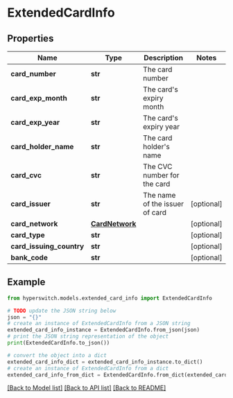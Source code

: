 # ExtendedCardInfo


## Properties

Name | Type | Description | Notes
------------ | ------------- | ------------- | -------------
**card_number** | **str** | The card number | 
**card_exp_month** | **str** | The card&#39;s expiry month | 
**card_exp_year** | **str** | The card&#39;s expiry year | 
**card_holder_name** | **str** | The card holder&#39;s name | 
**card_cvc** | **str** | The CVC number for the card | 
**card_issuer** | **str** | The name of the issuer of card | [optional] 
**card_network** | [**CardNetwork**](CardNetwork.md) |  | [optional] 
**card_type** | **str** |  | [optional] 
**card_issuing_country** | **str** |  | [optional] 
**bank_code** | **str** |  | [optional] 

## Example

```python
from hyperswitch.models.extended_card_info import ExtendedCardInfo

# TODO update the JSON string below
json = "{}"
# create an instance of ExtendedCardInfo from a JSON string
extended_card_info_instance = ExtendedCardInfo.from_json(json)
# print the JSON string representation of the object
print(ExtendedCardInfo.to_json())

# convert the object into a dict
extended_card_info_dict = extended_card_info_instance.to_dict()
# create an instance of ExtendedCardInfo from a dict
extended_card_info_from_dict = ExtendedCardInfo.from_dict(extended_card_info_dict)
```
[[Back to Model list]](../README.md#documentation-for-models) [[Back to API list]](../README.md#documentation-for-api-endpoints) [[Back to README]](../README.md)


